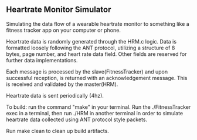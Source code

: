 ## Heartrate Monitor Simulator

Simulating the data flow of a wearable heartrate monitor to something like a fitness tracker app on your computer or phone.

Heartrate data is randomly generated through the HRM.c logic. Data is formatted loosely following the ANT protocol, utilizing a structure of 8 bytes, page number, and heart rate data field. Other fields are reserved for further data implementations.

Each message is processed by the slave(FitnessTracker) and upon successful reception, is returned with an acknowledgement message. This is received and validated by the master(HRM).

Heartrate data is sent periodically (4hz).

To build: run the command "make" in your terminal. Run the ./FitnessTracker exec in a terminal, then run ./HRM in another terminal in order to simulate heartrate data collected using ANT protocol style packets.

Run make clean to clean up build artifacts.